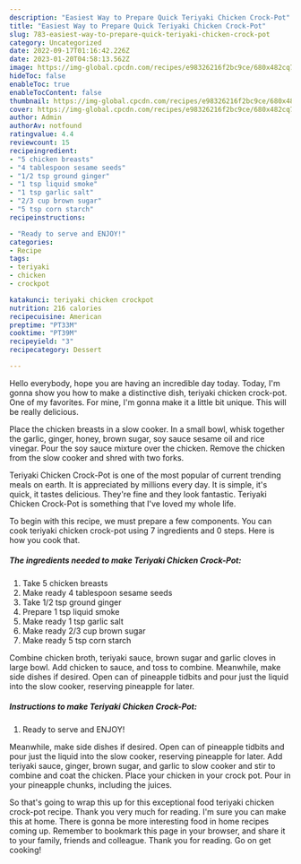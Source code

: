 ```yaml
---
description: "Easiest Way to Prepare Quick Teriyaki Chicken Crock-Pot"
title: "Easiest Way to Prepare Quick Teriyaki Chicken Crock-Pot"
slug: 783-easiest-way-to-prepare-quick-teriyaki-chicken-crock-pot
category: Uncategorized
date: 2022-09-17T01:16:42.226Z
date: 2023-01-20T04:58:13.562Z
image: https://img-global.cpcdn.com/recipes/e98326216f2bc9ce/680x482cq70/teriyaki-chicken-crock-pot-recipe-main-photo.jpg
hideToc: false
enableToc: true
enableTocContent: false
thumbnail: https://img-global.cpcdn.com/recipes/e98326216f2bc9ce/680x482cq70/teriyaki-chicken-crock-pot-recipe-main-photo.jpg
cover: https://img-global.cpcdn.com/recipes/e98326216f2bc9ce/680x482cq70/teriyaki-chicken-crock-pot-recipe-main-photo.jpg
author: Admin
authorAv: notfound
ratingvalue: 4.4
reviewcount: 15
recipeingredient:
- "5 chicken breasts"
- "4 tablespoon sesame seeds"
- "1/2 tsp ground ginger"
- "1 tsp liquid smoke"
- "1 tsp garlic salt"
- "2/3 cup brown sugar"
- "5 tsp corn starch"
recipeinstructions:

- "Ready to serve and ENJOY!"
categories:
- Recipe
tags:
- teriyaki
- chicken
- crockpot

katakunci: teriyaki chicken crockpot 
nutrition: 216 calories
recipecuisine: American
preptime: "PT33M"
cooktime: "PT39M"
recipeyield: "3"
recipecategory: Dessert

---
```



Hello everybody, hope you are having an incredible day today. Today, I'm gonna show you how to make a distinctive dish, teriyaki chicken crock-pot. One of my favorites. For mine, I'm gonna make it a little bit unique. This will be really delicious.

Place the chicken breasts in a slow cooker. In a small bowl, whisk together the garlic, ginger, honey, brown sugar, soy sauce sesame oil and rice vinegar. Pour the soy sauce mixture over the chicken. Remove the chicken from the slow cooker and shred with two forks.

Teriyaki Chicken Crock-Pot is one of the most popular of current trending meals on earth. It is appreciated by millions every day. It is simple, it's quick, it tastes delicious. They're fine and they look fantastic. Teriyaki Chicken Crock-Pot is something that I've loved my whole life.


To begin with this recipe, we must prepare a few components. You can cook teriyaki chicken crock-pot using 7 ingredients and 0 steps. Here is how you cook that.

<!--inarticleads1-->

##### The ingredients needed to make Teriyaki Chicken Crock-Pot:

1. Take 5 chicken breasts
1. Make ready 4 tablespoon sesame seeds
1. Take 1/2 tsp ground ginger
1. Prepare 1 tsp liquid smoke
1. Make ready 1 tsp garlic salt
1. Make ready 2/3 cup brown sugar
1. Make ready 5 tsp corn starch


Combine chicken broth, teriyaki sauce, brown sugar and garlic cloves in large bowl. Add chicken to sauce, and toss to combine. Meanwhile, make side dishes if desired. Open can of pineapple tidbits and pour just the liquid into the slow cooker, reserving pineapple for later. 

<!--inarticleads2-->

##### Instructions to make Teriyaki Chicken Crock-Pot:


1. Ready to serve and ENJOY!

Meanwhile, make side dishes if desired. Open can of pineapple tidbits and pour just the liquid into the slow cooker, reserving pineapple for later. Add teriyaki sauce, ginger, brown sugar, and garlic to slow cooker and stir to combine and coat the chicken. Place your chicken in your crock pot. Pour in your pineapple chunks, including the juices. 

So that's going to wrap this up for this exceptional food teriyaki chicken crock-pot recipe. Thank you very much for reading. I'm sure you can make this at home. There is gonna be more interesting food in home recipes coming up. Remember to bookmark this page in your browser, and share it to your family, friends and colleague. Thank you for reading. Go on get cooking!
